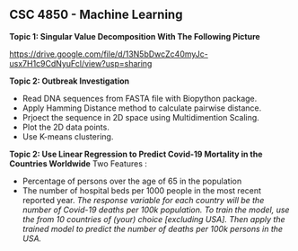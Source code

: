 ## **CSC 4850 - Machine Learning** 
**Topic 1: Singular Value Decomposition With The Following Picture**

https://drive.google.com/file/d/13N5bDwcZc40myJc-usx7H1c9CdNyuFcl/view?usp=sharing

**Topic 2: Outbreak Investigation**

+ Read DNA sequences from FASTA file with Biopython package. 
+ Apply Hamming Distance method to calculate pairwise distance.
+ Prjoect the sequence in 2D space using Multidimention Scaling.
+ Plot the 2D data points.
+ Use K-means clustering.  

**Topic 2: Use Linear Regression to Predict Covid-19 Mortality in the Countries Worldwide**
  Two Features :
  + Percentage of persons over the age of 65 in the population
  + The number of hospital beds per 1000 people in the most recent reported year.
*The response variable for each country will be the number of Covid-19 deaths per 100k population. To train the model, use the from 10 countries
of (your) choice [excluding USA]. Then apply the trained model to predict the number of deaths per 100k persons in the USA.*

